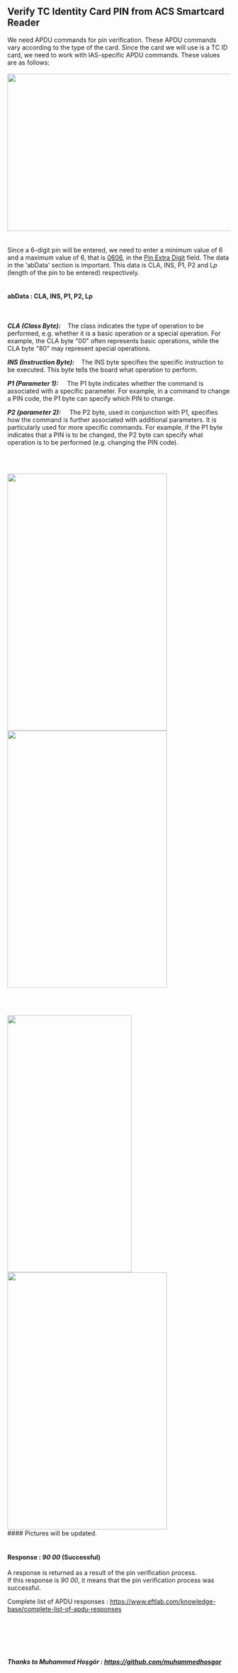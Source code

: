 ## Verify TC Identity Card PIN from ACS Smartcard Reader

We need APDU commands for pin verification. These APDU commands vary according to the type of the card. Since the card we will use is a TC ID card, we need to work with IAS-specific APDU commands. These values are as follows:  <br> <br>
<img src="https://github.com/githuseyingur/acs_pinpad_verify_tc_identity_pin/assets/120099096/bc0b3008-705f-4519-b1a2-58ac06731a7b"  width="620" height ="355"> <br> <br> <br>
Since a 6-digit pin will be entered, we need to enter a minimum value of 6 and a maximum value of 6, that is  <ins>0606</ins>, in the <ins>Pin Extra Digit</ins> field. The data in the 'abData' section is important. This data is CLA, INS, P1, P2 and L*p* (length of the pin to be entered) respectively. <br><br>

#### abData : CLA, INS, P1, P2, Lp
<br> 


***CLA (Class Byte):*** &nbsp; &nbsp;The class indicates the type of operation to be performed, e.g. whether it is a basic operation or a special operation. For example, the CLA byte "00" often represents basic operations, while the CLA byte "80" may represent special operations.

***INS (Instruction Byte):*** &nbsp; &nbsp;The INS byte specifies the specific instruction to be executed. This byte tells the board what operation to perform.

***P1 (Parameter 1):***  &nbsp;  &nbsp;  The P1 byte indicates whether the command is associated with a specific parameter. For example, in a command to change a PIN code, the P1 byte can specify which PIN to change.

***P2 (parameter 2):***  &nbsp;  &nbsp;  The P2 byte, used in conjunction with P1, specifies how the command is further associated with additional parameters. It is particularly used for more specific commands. For example, if the P1 byte indicates that a PIN is to be changed, the P2 byte can specify what operation is to be performed (e.g. changing the PIN code).



<br> <br>

<img src="https://github.com/githuseyingur/acs_pinpad_verify_tc_identity_pin/assets/120099096/a4655562-0b74-4959-aedb-f2b147470331"  width="360" height ="580">
<img src="https://github.com/githuseyingur/acs_pinpad_verify_tc_identity_pin/assets/120099096/bbf5fcc1-ea1d-47e2-b3c9-7bcab493205e"  width="360" height ="580">

<br> <br>

<img src="https://github.com/githuseyingur/acs_pinpad_verify_tc_identity_pin/assets/120099096/17d1de26-ba15-4cf6-99ad-abfb6b7d51ff"  width="280" height ="580">
<img src="https://github.com/githuseyingur/acs_pinpad_verify_tc_identity_pin/assets/120099096/99a1f8b1-0f37-4daa-b921-9a144f32f2f6"  width="360" height ="580">
<br>
#### Pictures will be updated.
<br> <br>

#### Response : *90 00* (Successful)
A response is returned as a result of the pin verification process.   <br>
If this response is *90 00*, it means that the pin verification process was successful.


Complete list of APDU responses : https://www.eftlab.com/knowledge-base/complete-list-of-apdu-responses

<br> <br>
<br> <br>

##### Thanks to Muhammed Hoşgör : https://github.com/muhammedhosgor
